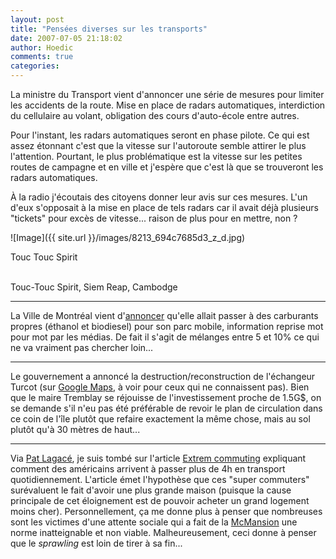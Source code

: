 ```yaml
---
layout: post
title: "Pensées diverses sur les transports"
date: 2007-07-05 21:18:02
author: Hoedic
comments: true
categories: 
---
```



La ministre du Transport vient d'annoncer une série de mesures pour limiter les accidents de la route. Mise en place de radars automatiques, interdiction du cellulaire au volant, obligation des cours d'auto-école entre autres.

Pour l'instant, les radars automatiques seront en phase pilote. Ce qui est assez étonnant c'est que la vitesse sur l'autoroute semble attirer le plus l'attention. Pourtant, le plus problématique est la vitesse sur les petites routes de campagne et en ville et j'espère que c'est là que se trouveront les radars automatiques.

À la radio j'écoutais des citoyens donner leur avis sur ces mesures. L'un d'eux s'opposait à la mise en place de tels radars car il avait déjà plusieurs "tickets" pour excès de vitesse... raison de plus pour en mettre, non ?


![Image]({{ site.url }}/images/8213_694c7685d3_z_d.jpg)
<div class="photoattrib">Touc Touc Spirit</div>

<br/>Touc-Touc Spirit, Siem Reap, Cambodge


***

La Ville de Montréal vient d'[annoncer](http://ville.montreal.qc.ca/portal/page?_pageid=65,106529&_dad=portal&_schema=PORTAL) qu'elle allait passer à des carburants propres (éthanol et biodiesel) pour son parc mobile, information reprise mot pour mot par les médias. De fait il s'agit de mélanges entre 5 et 10% ce qui ne va vraiment pas chercher loin...

***

Le gouvernement a annoncé la destruction/reconstruction de l'échangeur Turcot (sur [Google Maps](http://maps.google.com/?ie=UTF8&ll=45.468348,-73.598742&spn=0.007133,0.020084&t=k&z=16&om=1), à voir pour ceux qui ne connaissent pas). Bien que le maire Tremblay se réjouisse de l'investissement proche de 1.5G$, on se demande s'il n'eu pas été préférable de revoir le plan de circulation dans ce coin de l'île plutôt que refaire exactement la même chose, mais au sol plutôt qu'à 30 mètres de haut...

***

Via [Pat Lagacé](http://www.cyberpresse.ca/section/CPBLOGUES14), je suis tombé sur l'article [Extrem commuting](http://www.businessweek.com/magazine/content/05_08/b3921127.htm) expliquant comment des américains arrivent à passer plus de 4h en transport quotidiennement. L'article émet l'hypothèse que ces "super commuters" surévaluent le fait d'avoir une plus grande maison (puisque la cause principale de cet éloignement est de pouvoir acheter un grand logement moins cher). Personnellement, ça me donne plus à penser que nombreuses sont les victimes d'une attente sociale qui a fait de la [McMansion](http://en.wikipedia.org/wiki/McMansion) une norme inatteignable et non viable. Malheureusement, ceci donne à penser que le *sprawling* est loin de tirer à sa fin...
